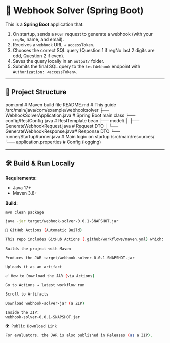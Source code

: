 # 🚀 Webhook Solver (Spring Boot)

This is a **Spring Boot** application that:

1. On startup, sends a `POST` request to generate a webhook (with your `regNo`, name, and email).  
2. Receives a `webhook` URL + `accessToken`.  
3. Chooses the correct SQL query (Question 1 if regNo last 2 digits are odd, Question 2 if even).  
4. Saves the query locally in an `output/` folder.  
5. Submits the final SQL query to the `testWebhook` endpoint with `Authorization: <accessToken>`.

---

## 📂 Project Structure
pom.xml # Maven build file
README.md # This guide
/src/main/java/com/example/webhooksolver
├── WebhookSolverApplication.java # Spring Boot main class
├── config/RestConfig.java # RestTemplate bean
├── model/
│ ├── GenerateWebhookRequest.java # Request DTO
│ └── GenerateWebhookResponse.java# Response DTO
└── runner/StartupRunner.java # Main logic on startup
/src/main/resources/
└── application.properties # Config (logging)


---

## 🛠️ Build & Run Locally

**Requirements:**
- Java 17+
- Maven 3.8+

**Build:**
```bash
mvn clean package

java -jar target/webhook-solver-0.0.1-SNAPSHOT.jar

🤖 GitHub Actions (Automatic Build)

This repo includes GitHub Actions (.github/workflows/maven.yml) which:

Builds the project with Maven

Produces the JAR target/webhook-solver-0.0.1-SNAPSHOT.jar

Uploads it as an artifact

✅ How to Download the JAR (via Actions)

Go to Actions → latest workflow run

Scroll to Artifacts

Download webhook-solver-jar (a ZIP)

Inside the ZIP:
webhook-solver-0.0.1-SNAPSHOT.jar

🌍 Public Download Link

For evaluators, the JAR is also published in Releases (as a ZIP).

